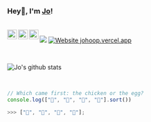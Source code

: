 ### Hey👋, I'm [Jo](https://johoop.vercel.app/)!

<br/>

<a href="https://johoop.vercel.app/">
  <img align="left" alt="Jo's Website" width="22px" src="https://johoop.vercel.app/jl.png" />
</a>
<a href="https://www.linkedin.com/in/jolienhoop/">
  <img align="left" alt="Jo's LinkdeIn" width="22px" src="https://cdn.jsdelivr.net/npm/simple-icons@v3/icons/linkedin.svg" style="fill: #0e76a8;" />
</a>
<a href="https://t.me/jolienhoop">
  <img align="left" alt="Jo's Telegram" width="22px" src="https://cdn.jsdelivr.net/npm/simple-icons@v3/icons/telegram.svg" />
</a>

![](https://komarev.com/ghpvc/?username=JoHoop)
[![Website johoop.vercel.app](https://img.shields.io/website-up-down-green-red/http/shields.io.svg)](https://johoop.vercel.app)

<br />

![Jo's github stats](https://github-readme-stats.vercel.app/api?username=JoHoop&show_icons=true&hide=issues&hide_border=true)

<br />

```javascript
// Which came first: the chicken or the egg?
console.log(["🥚", "🐣", "🐥", "🐔"].sort())

>>> ["🐔", "🐣", "🐥", "🥚"];
```
